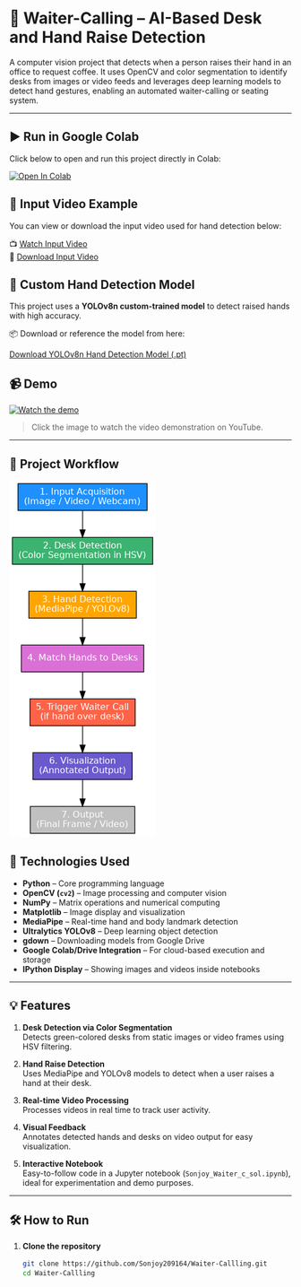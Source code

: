 # 🧠 Waiter-Calling – AI-Based Desk and Hand Raise Detection

A computer vision project that detects when a person raises their hand in an office to request coffee. It uses OpenCV and color segmentation to identify desks from images or video feeds and leverages deep learning models to detect hand gestures, enabling an automated waiter-calling or seating system.

---
## ▶️ Run in Google Colab

Click below to open and run this project directly in Colab:

[![Open In Colab](https://colab.research.google.com/assets/colab-badge.svg)](https://colab.research.google.com/drive/1SGvT04L4hS4yv0K68z8-s1bM-MDEYZdo?usp=sharing)

## 🎥 Input Video Example

You can view or download the input video used for hand detection below:

📺 [Watch Input Video](https://drive.google.com/file/d/1K6zQrhJ3K1VQPbSLt9OYdQ5SIxI4ew8U/view?usp=drive_link)  
💾 [Download Input Video](https://drive.google.com/uc?export=download&id=1K6zQrhJ3K1VQPbSLt9OYdQ5SIxI4ew8U)


## 🧠 Custom Hand Detection Model

This project uses a **YOLOv8n custom-trained model** to detect raised hands with high accuracy.

📦 Download or reference the model from here:  

[Download YOLOv8n Hand Detection Model (.pt)](https://drive.google.com/file/d/1AdbME4D_xYHjwAD3AMtlAolS6jHymDHx/view?usp=drive_link)


## 📹 Demo

[![Watch the demo](https://img.youtube.com/vi/NxLjAFeIc8g/0.jpg)](https://youtu.be/NxLjAFeIc8g?si=micVAJt9TlT1O0gA)

> Click the image to watch the video demonstration on YouTube.

---
## 🧭 Project Workflow

![Workflow Diagram](https://github.com/Sonjoy209164/Waiter-Callling/blob/d62be0fc12a3277bf50764b2359e3b37c851ad93/waiter_calling_workflow.png?raw=true)

## 🧰 Technologies Used

- **Python** – Core programming language  
- **OpenCV (`cv2`)** – Image processing and computer vision  
- **NumPy** – Matrix operations and numerical computing  
- **Matplotlib** – Image display and visualization  
- **MediaPipe** – Real-time hand and body landmark detection  
- **Ultralytics YOLOv8** – Deep learning object detection  
- **gdown** – Downloading models from Google Drive  
- **Google Colab/Drive Integration** – For cloud-based execution and storage  
- **IPython Display** – Showing images and videos inside notebooks

---

## 💡 Features

1. **Desk Detection via Color Segmentation**  
   Detects green-colored desks from static images or video frames using HSV filtering.

2. **Hand Raise Detection**  
   Uses MediaPipe and YOLOv8 models to detect when a user raises a hand at their desk.

3. **Real-time Video Processing**  
   Processes videos in real time to track user activity.

4. **Visual Feedback**  
   Annotates detected hands and desks on video output for easy visualization.

5. **Interactive Notebook**  
   Easy-to-follow code in a Jupyter notebook (`Sonjoy_Waiter_c_sol.ipynb`), ideal for experimentation and demo purposes.

---

## 🛠️ How to Run

1. **Clone the repository**  
   ```bash
   git clone https://github.com/Sonjoy209164/Waiter-Callling.git
   cd Waiter-Callling

